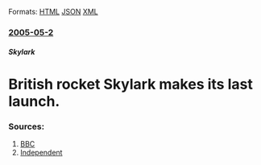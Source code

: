 
Formats: [HTML](/news/2005/05/2/british-rocket-skylark-makes-its-last-launch.html)  [JSON](/news/2005/05/2/british-rocket-skylark-makes-its-last-launch.json)  [XML](/news/2005/05/2/british-rocket-skylark-makes-its-last-launch.xml)  

### [2005-05-2](/news/2005/05/2/index.md)

##### Skylark
#  British rocket Skylark makes its last launch. 




### Sources:

1. [BBC](http://news.bbc.co.uk/2/hi/science/nature/4504623.stm)
2. [Independent](http://news.independent.co.uk/uk/this_britain/story.jsp?story=635184)
